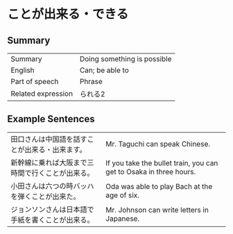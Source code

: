 # ことが出来る・できる

## Summary

<table><tr>   <td>Summary</td>   <td>Doing something is possible</td></tr><tr>   <td>English</td>   <td>Can; be able to</td></tr><tr>   <td>Part of speech</td>   <td>Phrase</td></tr><tr>   <td>Related expression</td>   <td>られる2</td></tr></table>

## Example Sentences

<table><tr>   <td>田口さんは中国語を話すことが出来る・出来ます。</td>   <td>Mr. Taguchi can speak Chinese.</td></tr><tr>   <td>新幹線に乗れば大阪まで三時間で行くことが出来る。</td>   <td>If you take the bullet train, you can get to Osaka in three hours.</td></tr><tr>   <td>小田さんは六つの時バッハを弾くことが出来た。</td>   <td>Oda was able to play Bach at the age of six.</td></tr><tr>   <td>ジョンソンさんは日本語で手紙を書くことが出来る。</td>   <td>Mr. Johnson can write letters in Japanese.</td></tr></table>

